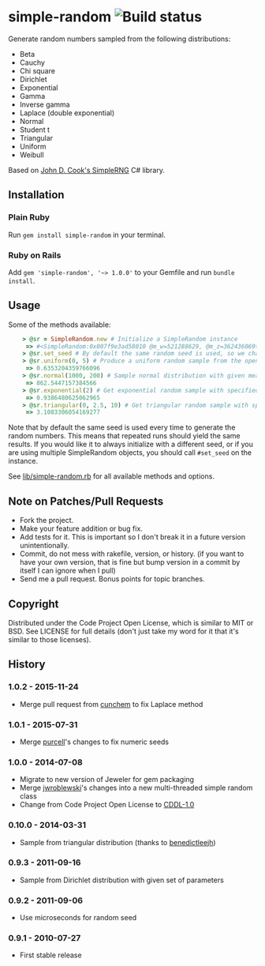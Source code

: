 # simple-random ![Build status](https://travis-ci.org/ealdent/simple-random.svg?branch=master)

Generate random numbers sampled from the following distributions:

* Beta
* Cauchy
* Chi square
* Dirichlet
* Exponential
* Gamma
* Inverse gamma
* Laplace (double exponential)
* Normal
* Student t
* Triangular
* Uniform
* Weibull

Based on [John D. Cook's SimpleRNG](http://www.codeproject.com/KB/recipes/SimpleRNG.aspx) C# library.

## Installation

### Plain Ruby

Run `gem install simple-random` in your terminal.

### Ruby on Rails

Add `gem 'simple-random', '~> 1.0.0'` to your Gemfile and run `bundle install`.


## Usage

Some of the methods available:

``` ruby
    > @sr = SimpleRandom.new # Initialize a SimpleRandom instance
     => #<SimpleRandom:0x007f9e3ad58010 @m_w=521288629, @m_z=362436069>
    > @sr.set_seed # By default the same random seed is used, so we change it
    > @sr.uniform(0, 5) # Produce a uniform random sample from the open interval (lower, upper).
     => 0.6353204359766096
    > @sr.normal(1000, 200) # Sample normal distribution with given mean and standard deviation
     => 862.5447157384566
    > @sr.exponential(2) # Get exponential random sample with specified mean
     => 0.9386480625062965
    > @sr.triangular(0, 2.5, 10) # Get triangular random sample with specified lower limit, mode, upper limit
     => 3.1083306054169277
```

Note that by default the same seed is used every time to generate the random numbers.  This means that repeated runs should yield the same results.  If you would like it to always initialize with a different seed, or if you are using multiple SimpleRandom objects, you should call `#set_seed` on the instance.

See [lib/simple-random.rb](lib/simple-random/simple_random.rb) for all available methods and options.


## Note on Patches/Pull Requests

* Fork the project.
* Make your feature addition or bug fix.
* Add tests for it. This is important so I don't break it in a
  future version unintentionally.
* Commit, do not mess with rakefile, version, or history.
  (if you want to have your own version, that is fine but bump version in a commit by itself I can ignore when I pull)
* Send me a pull request. Bonus points for topic branches.

## Copyright

Distributed under the Code Project Open License, which is similar to MIT or BSD.  See LICENSE for full details (don't just take my word for it that it's similar to those licenses).

## History

### 1.0.2 - 2015-11-24
* Merge pull request from [cunchem](https://github.com/cunchem) to fix Laplace method

### 1.0.1 - 2015-07-31
* Merge [purcell](https://github.com/purcell)'s changes to fix numeric seeds

### 1.0.0 - 2014-07-08
* Migrate to new version of Jeweler for gem packaging
* Merge [jwroblewski](https://github.com/jwroblewski)'s changes into a new multi-threaded simple random class
* Change from Code Project Open License to [CDDL-1.0](http://opensource.org/licenses/CDDL-1.0)

### 0.10.0 - 2014-03-31
* Sample from triangular distribution (thanks to [benedictleejh](https://github.com/benedictleejh))

### 0.9.3 - 2011-09-16
* Sample from Dirichlet distribution with given set of parameters

### 0.9.2 - 2011-09-06
* Use microseconds for random seed

### 0.9.1 - 2010-07-27
* First stable release
